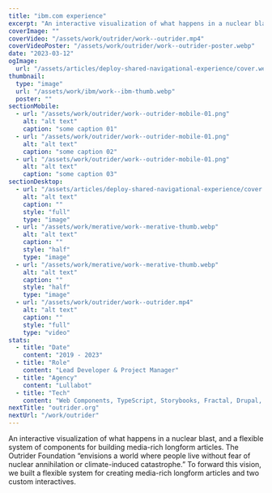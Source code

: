 ```yaml
---
title: "ibm.com experience"
excerpt: "An interactive visualization of what happens in a nuclear blast, and a flexible system of components for building media-rich longform articles. The Outrider Foundation “envisions a world where people live without fear of nuclear annihilation or climate-induced catastrophe.” To forward this vision, we built a flexible system for creating media-rich longform articles and two custom interactives."
coverImage: ""
coverVideo: "/assets/work/outrider/work--outrider.mp4"
coverVideoPoster: "/assets/work/outrider/work--outrider-poster.webp"
date: "2023-03-12"
ogImage:
  url: "/assets/articles/deploy-shared-navigational-experience/cover.webp"
thumbnail:
  type: "image"
  url: "/assets/work/ibm/work--ibm-thumb.webp"
  poster: ""
sectionMobile:
  - url: "/assets/work/outrider/work--outrider-mobile-01.png"
    alt: "alt text"
    caption: "some caption 01"
  - url: "/assets/work/outrider/work--outrider-mobile-01.png"
    alt: "alt text"
    caption: "some caption 02"
  - url: "/assets/work/outrider/work--outrider-mobile-01.png"
    alt: "alt text"
    caption: "some caption 03"
sectionDesktop:
  - url: "/assets/articles/deploy-shared-navigational-experience/cover.webp"
    alt: "alt text"
    caption: ""
    style: "full"
    type: "image"
  - url: "/assets/work/merative/work--merative-thumb.webp"
    alt: "alt text"
    caption: ""
    style: "half"
    type: "image"
  - url: "/assets/work/merative/work--merative-thumb.webp"
    alt: "alt text"
    caption: ""
    style: "half"
    type: "image"
  - url: "/assets/work/outrider/work--outrider.mp4"
    alt: "alt text"
    caption: ""
    style: "full"
    type: "video"
stats:
  - title: "Date"
    content: "2019 - 2023"
  - title: "Role"
    content: "Lead Developer & Project Manager"
  - title: "Agency"
    content: "Lullabot"
  - title: "Tech"
    content: "Web Components, TypeScript, Storybooks, Fractal, Drupal, Design System"
nextTitle: "outrider.org"
nextUrl: "/work/outrider"
---
```


An interactive visualization of what happens in a nuclear blast, and a flexible system of components for building media-rich longform articles. The Outrider Foundation “envisions a world where people live without fear of nuclear annihilation or climate-induced catastrophe.” To forward this vision, we built a flexible system for creating media-rich longform articles and two custom interactives.
